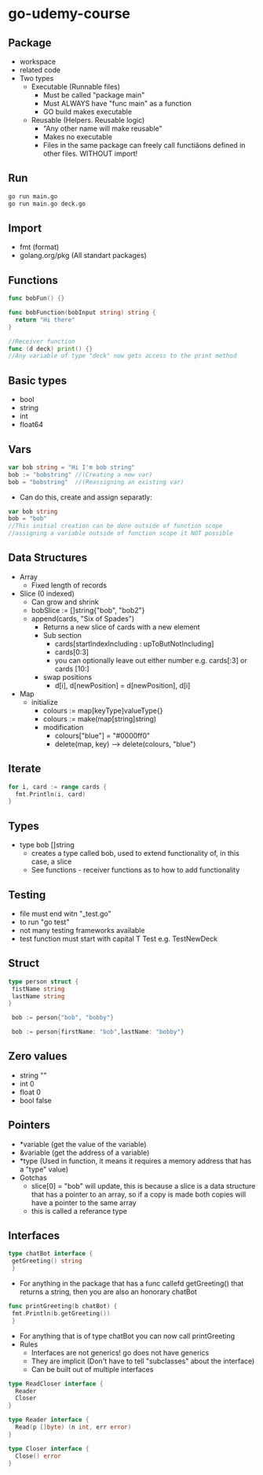 # go-udemy-course

## Package

- workspace
- related code
- Two types
  - Executable (Runnable files)
    - Must be called "package main"
    - Must ALWAYS have "func main" as a function
    - GO build makes executable
  - Reusable (Helpers. Reusable logic)
    - "Any other name will make reusable"
    - Makes no executable
    - Files in the same package can freely call functiãons defined in other files. WITHOUT import!

## Run

```bash
go run main.go
go run main.go deck.go
```

## Import

- fmt (format)
- golang.org/pkg (All standart packages)

## Functions

```go
func bobFun() {}

func bobFunction(bobInput string) string {
  return "Hi there"
}

//Receiver function
func (d deck) print() {}
//Any variable of type "deck" now gets access to the print method
```

## Basic types

- bool
- string
- int
- float64

## Vars

```go
var bob string = "Hi I'm bob string"
bob := "bobstring" //(Creating a new var)
bob = "bobstring"  //(Reassigning an existing var)
```

- Can do this, create and assign separatly:

```go
var bob string
bob = "bob"
//This initial creation can be done outside of function scope
//assigning a variable outside of function scope it NOT possible
```

## Data Structures

- Array
  - Fixed length of records
- Slice (0 indexed)
  - Can grow and shrink
  - bobSlice := []string{"bob", "bob2"}
  - append(cards, "Six of Spades")
    - Returns a new slice of cards with a new element
    - Sub section
      - cards[startIndexIncluding : upToButNotIncluding]
      - cards[0:3]
      - you can optionally leave out either number e.g. cards[:3] or cards [10:]
    - swap positions
      - d[i], d[newPosition] = d[newPosition], d[i]
- Map
  - initialize
    - colours := map[keyType]valueType{}
    - colours := make(map[string]string)
    - modification
      - colours["blue"] = "#0000ff0"
      - delete(map, key) -->   delete(colours, "blue")

## Iterate

```go
for i, card := range cards {
  fmt.Println(i, card)
}
```

## Types

- type bob []string
  - creates a type called bob, used to extend functionality of, in this case, a slice
  - See functions - receiver functions as to how to add functionality

## Testing

- file must end witn "_test.go"
- to run "go test"
- not many testing frameworks available
- test function must start with capital T Test e.g. TestNewDeck

## Struct

```go
type person struct {
 fistName string
 lastName string
}
```

```go
 bob := person{"bob", "bobby"}
```

```go
 bob := person{firstName: "bob",lastName: "bobby"}
 ```

## Zero values

- string ""
- int 0
- float 0
- bool false

## Pointers

- *variable (get the value of the variable)
- &variable (get the address of a variable)
- *type (Used in function, it means it requires a memory address that has a "type" value)
- Gotchas
  - slice[0] = "bob" will update, this is because a slice is a data structure that has a pointer
            to an array, so if a copy is made both copies will have a pointer to the same array
  - this is called a referance type

## Interfaces

```go
type chatBot interface {
 getGreeting() string
 }
 ```

- For anything in the package that has a func callefd getGreeting() that returns a string, then you are also an honorary chatBot

```go
func printGreeting(b chatBot) {
 fmt.Println(b.getGreeting())
 }
 ```

- For anything that is of type chatBot you can now call printGreeting  
- Rules
  - Interfaces are not generics! go does not have generics
  - They are implicit (Don't have to tell "subclasses" about the interface)
  - Can be built out of multiple interfaces

```go
type ReadCloser interface {
  Reader
  Closer
}

type Reader interface {
  Read(p []byte) (n int, err error)
}

type Closer interface {
  Close() error
}
```
